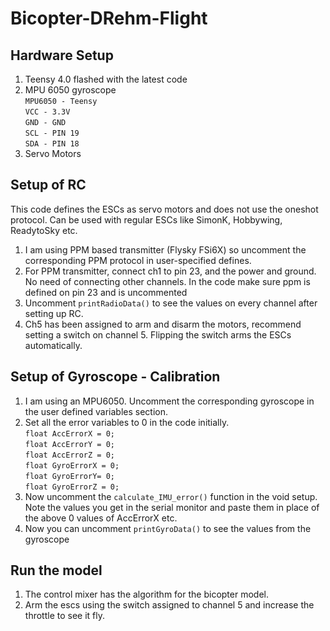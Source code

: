 # Bicopter-DRehm-Flight 
## Hardware Setup
1. Teensy 4.0 flashed with the latest code<br>
2. MPU 6050 gyroscope<br>
`MPU6050 - Teensy`<br>
`VCC - 3.3V`<br>
`GND - GND`<br>
`SCL - PIN 19 `<br>
`SDA - PIN 18`<br>
3. Servo Motors <br>


## Setup of RC
This code defines the ESCs as servo motors and does not use the oneshot protocol. Can be used with regular ESCs like SimonK, Hobbywing, ReadytoSky etc.
1. I am using PPM based transmitter (Flysky FSi6X) so uncomment the corresponding PPM protocol in user-specified defines. <br>
2. For PPM transmitter, connect ch1 to pin 23, and the power and ground. No need of connecting other channels. In the code make sure ppm is defined on pin 23 and is uncommented <br>
3. Uncomment `printRadioData()` to see the values on every channel after setting up RC. <br>
4. Ch5 has been assigned to arm and disarm the motors, recommend setting a switch on channel 5. Flipping the switch arms the ESCs automatically. <br>

## Setup of Gyroscope - Calibration
1. I am using an MPU6050. Uncomment the corresponding gyroscope in the user defined variables section. <br>
2. Set all the error variables to 0 in the code initially. <br>
`float AccErrorX = 0;` <br>
`float AccErrorY = 0;` <br>
`float AccErrorZ = 0;` <br>
`float GyroErrorX = 0;` <br>
`float GyroErrorY= 0;` <br>
`float GyroErrorZ = 0;` <br>
3. Now uncomment the `calculate_IMU_error()` function in the void setup. Note the values you get in the serial monitor and paste them in place of the above 0 values of AccErrorX etc. <br>
4. Now you can uncomment `printGyroData()` to see the values from the gyroscope <br>

## Run the model
1. The control mixer has the algorithm for the bicopter model. <br>
2. Arm the escs using the switch assigned to channel 5 and increase the throttle to see it fly.

